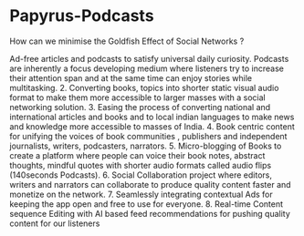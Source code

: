 # Papyrus-Podcasts
How can we minimise the Goldfish Effect of Social Networks ?



Ad-free articles and podcasts to satisfy universal daily curiosity. Podcasts are
inherently a focus developing medium where listeners try to increase their
attention span and at the same time can enjoy stories while multitasking.
2. Converting books, topics into shorter static visual audio format to make them more
accessible to larger masses with a social networking solution.
3. Easing the process of converting national and international articles and books and
to local indian languages to make news and knowledge more accessible to masses
of India.
4. Book centric content for unifying the voices of book communities , publishers and
independent journalists, writers, podcasters, narrators.
5. Micro-blogging of Books to create a platform where people can voice their book
notes, abstract thoughts, mindful quotes with shorter audio formats called audio
flips (140seconds Podcasts).
6. Social Collaboration project where editors, writers and narrators can collaborate to
produce quality content faster and monetize on the network.
7. Seamlessly integrating contextual Ads for keeping the app open and free to use for
everyone.
8. Real-time Content sequence Editing with AI based feed recommendations for
pushing quality content for our listeners
